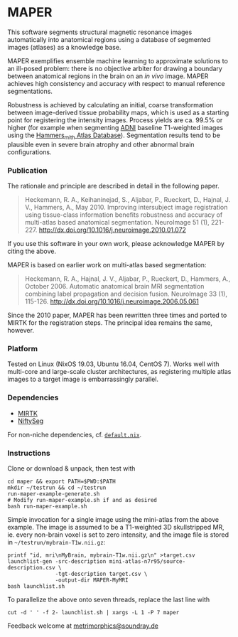 MAPER
=====

This software segments structural magnetic resonance images
automatically into anatomical regions using a database of segmented
images (atlases) as a knowledge base.

MAPER exemplifies ensemble machine learning to approximate solutions
to an ill-posed problem: there is no objective arbiter for drawing a
boundary between anatomical regions in the brain on an _in vivo_
image.  MAPER achieves high consistency and accuracy with
respect to manual reference segmentations.

Robustness is achieved by calculating an initial, coarse
transformation between image-derived tissue probability maps, which is
used as a starting point for registering the intensity images.
Process yields are ca. 99.5% or higher (for example when segmenting
[ADNI](http://adni.loni.usc.edu/) baseline T1-weighted images using
the [Hammers<sub>mith</sub> Atlas
Database](https://brain-development.org/brain-atlases/adult-brain-atlases/)).
Segmentation results tend to be plausible even in severe brain atrophy
and other abnormal brain configurations.


### Publication

The rationale and principle are described in detail in the following
paper.

>    Heckemann, R. A., Keihaninejad, S., Aljabar, P., Rueckert, D.,
>    Hajnal, J. V., Hammers, A., May 2010. Improving intersubject image
>    registration using tissue-class information benefits robustness
>    and accuracy of multi-atlas based anatomical
>    segmentation. NeuroImage 51 (1),
>    221-227. http://dx.doi.org/10.1016/j.neuroimage.2010.01.072

If you use this software in your own work, please acknowledge MAPER by
citing the above.

MAPER is based on earlier work on multi-atlas based segmentation:

>    Heckemann, R. A., Hajnal, J. V., Aljabar, P., Rueckert, D.,
>    Hammers, A., October 2006. Automatic anatomical brain MRI
>    segmentation combining label propagation and decision
>    fusion. NeuroImage 33 (1),
>    115-126. http://dx.doi.org/10.1016/j.neuroimage.2006.05.061
    
Since the 2010 paper, MAPER has been rewritten three times and ported
to MIRTK for the registration steps. The principal idea remains the 
same, however.


### Platform

Tested on Linux (NixOS 19.03, Ubuntu 16.04, CentOS 7).  Works well
with multi-core and large-scale cluster architectures, as registering
multiple atlas images to a target image is embarrassingly parallel.


### Dependencies

* [MIRTK](https://github.com/BioMedIA/MIRTK)
* [NiftySeg](https://github.com/KCL-BMEIS/NiftySeg)

For non-niche dependencies, cf. [`default.nix`](https://github.com/soundray/maper/blob/master/default.nix).

### Instructions

Clone or download & unpack, then test with
```
cd maper && export PATH=$PWD:$PATH
mkdir ~/testrun && cd ~/testrun
run-maper-example-generate.sh
# Modify run-maper-example.sh if and as desired
bash run-maper-example.sh
```
Simple invocation for a single image using the mini-atlas from the 
above example. The image is assumed to be a T1-weighted 3D 
skullstripped MR, ie. every non-brain voxel is set to zero 
intensity, and the image file is stored in `~/testrun/mybrain-T1w.nii.gz`:
```
printf "id, mri\nMyBrain, mybrain-T1w.nii.gz\n" >target.csv
launchlist-gen -src-description mini-atlas-n7r95/source-description.csv \
               -tgt-description target.csv \
               -output-dir MAPER-MyMRI  
bash launchlist.sh
```
To parallelize the above onto seven threads, replace the last line with
```
cut -d ' ' -f 2- launchlist.sh | xargs -L 1 -P 7 maper
```

Feedback welcome at metrimorphics@soundray.de


